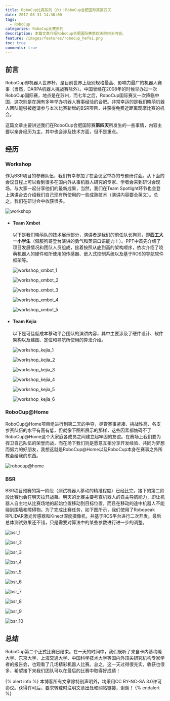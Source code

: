 ```yaml
---
title: RoboCup比赛系列（六）：RoboCup合肥国际赛第四天
date: 2017-08-31 14:30:00
tags:
  - RoboCup
categories: RoboCup比赛系列
description: 本篇文章介绍RoboCup合肥国际赛第四天的相关内容。
feature: /images/features/robocup_hefei.png
toc: true
comments: true
---
```


## 前言

RoboCup即机器人世界杯，是目前世界上级别规格最高、影响力最广的机器人赛事（当然，DARPA机器人挑战赛除外）。中国曾经在2008年的时候举办过一次RoboCup国际赛，地点是在苏州，而七年之后，RoboCup国际赛又一次降临中国，这次则是在拥有多年举办机器人赛事经验的合肥。非常幸运的是我们晓萌机器人团队能够被邀请参与本次比赛新增的BSR项目，并获得免费近距离观摩比赛的机会。

这篇文章主要讲述我们在RoboCup合肥国际赛**第四天**所发生的一些事情，内容主要以亲身经历为主，其中也会涉及技术方面，但不是重点。

<!--more-->

## 经历

### Workshop

作为BSR项目的参赛队伍，我们有幸参加了在会议室举办的专题研讨会。从下面的会议日程上可以看到很多在国内外从事机器人研究的专家、学者会来到研讨会现场，与大家一起分享他们的最新成果，当然，我们在Team Spotlight环节也会登上演讲台去介绍我们自己现有所使用的一些成熟技术（演讲内容要全英文）。总之，我们在研讨会中收获很多。

![workshop](http://media.myyerrol.io/images/robocup/hefei/day_4/workshop/workshop.jpg)

- #### Team Xmbot

  以下是我们晓萌队的技术展示部分，演讲者是我们的前任队长狗哥，即**西工大一小学生**（佩服狗哥登台演讲的勇气和英语口语能力！）。PPT中首先介绍了项目发展情况和团队人员组成，接着按照从底到高的架构顺序，依次介绍了晓萌机器人的硬件和所使用的传感器、嵌入式控制系统以及基于ROS的导航软件框架等。

  ![workshop_xmbot_1](http://media.myyerrol.io/images/robocup/hefei/day_4/workshop/workshop_xmbot_1.jpg)

  ![workshop_xmbot_2](http://media.myyerrol.io/images/robocup/hefei/day_4/workshop/workshop_xmbot_2.jpg)

  ![workshop_xmbot_3](http://media.myyerrol.io/images/robocup/hefei/day_4/workshop/workshop_xmbot_3.jpg)

  ![workshop_xmbot_4](http://media.myyerrol.io/images/robocup/hefei/day_4/workshop/workshop_xmbot_4.jpg)

  ![workshop_xmbot_5](http://media.myyerrol.io/images/robocup/hefei/day_4/workshop/workshop_xmbot_5.jpg)

- #### Team Kejia

  以下是可佳低成本移动平台团队的演讲内容，其中主要涉及了硬件设计、软件架构以及建图、定位和导航所使用的算法介绍。

  ![workshop_kejia_1](http://media.myyerrol.io/images/robocup/hefei/day_4/workshop/workshop_kejia_1.jpg)

  ![workshop_kejia_2](http://media.myyerrol.io/images/robocup/hefei/day_4/workshop/workshop_kejia_2.jpg)

  ![workshop_kejia_3](http://media.myyerrol.io/images/robocup/hefei/day_4/workshop/workshop_kejia_3.jpg)

  ![workshop_kejia_4](http://media.myyerrol.io/images/robocup/hefei/day_4/workshop/workshop_kejia_4.jpg)

  ![workshop_kejia_5](http://media.myyerrol.io/images/robocup/hefei/day_4/workshop/workshop_kejia_5.jpg)

  ![workshop_kejia_6](http://media.myyerrol.io/images/robocup/hefei/day_4/workshop/workshop_kejia_6.jpg)

### RoboCup@Home

RoboCup@Home项目组进行到第二天的争夺，尽管赛事紧凑、挑战性高、各支参赛队伍的水平有高有低，但就像下图所展示的那样，这些因素都妨碍不了RoboCup@Home这个大家庭各成员之间建立起牢固的友谊。在赛场上我们要为捍卫自己队伍的荣誉而战，而在场下我们则是愿意互相分享开发经验、共同为梦想而努力的好朋友，我想这就是RoboCup@Home以及RoboCup本身在赛事之外所教会给我的东西。

![robocup@home](http://media.myyerrol.io/images/robocup/hefei/day_4/robocup@home/robocup@home.jpg)

### BSR

BSR项目预赛的第一阶段（测试机器人移动的精准程度）已经比完，接下的第二阶段比赛也会在明天拉开战幕。明天的比赛主要考查机器人的自主导航能力，即让机器人自主地从比赛场地的起始位置移动到目标位置，而且在移动的途中机器人不能碰到围墙和障碍物。为了完成比赛任务，如下图所示，我们使用了Robopeak RPLIDAR激光传感器和Kinect深度摄像机，并基于ROS平台进行二次开发。最后总体测试效果还不错，只是需要对算法中的某些参数进行进一步的调整。

![bsr_1](http://media.myyerrol.io/images/robocup/hefei/day_4/bsr/bsr_1.jpg)

![bsr_2](http://media.myyerrol.io/images/robocup/hefei/day_4/bsr/bsr_2.jpg)

![bsr_3](http://media.myyerrol.io/images/robocup/hefei/day_4/bsr/bsr_3.jpg)

![bsr_4](http://media.myyerrol.io/images/robocup/hefei/day_4/bsr/bsr_4.jpg)

![bsr_5](http://media.myyerrol.io/images/robocup/hefei/day_4/bsr/bsr_5.jpg)

![bsr_6](http://media.myyerrol.io/images/robocup/hefei/day_4/bsr/bsr_6.jpg)

![bsr_7](http://media.myyerrol.io/images/robocup/hefei/day_4/bsr/bsr_7.jpg)

![bsr_8](http://media.myyerrol.io/images/robocup/hefei/day_4/bsr/bsr_8.jpg)

![bsr_9](http://media.myyerrol.io/images/robocup/hefei/day_4/bsr/bsr_9.jpg)

![bsr_10](http://media.myyerrol.io/images/robocup/hefei/day_4/bsr/bsr_10.jpg)

## 总结

RoboCup第二个正式比赛日结束。在一天的时间中，我们既听了来自卡内基梅隆大学、东京大学、上海交通大学、中国科学技术大学等国内外顶尖研究机构专家学者的报告会，也观看了几场精彩机器人比赛。总之，这一天过得很充实，收获也很多，希望接下来我们团队可以在最后的比赛中取得好成绩！

{% alert info %}
本博客所有文章除特别声明外，均采用CC BY-NC-SA 3.0许可协议。获得许可后，要求转载时注明文章出处和网站链接，谢谢！
{% endalert %}

